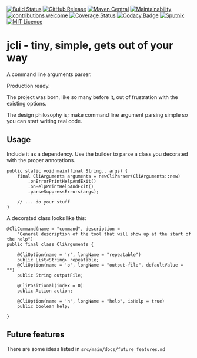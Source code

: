 
[![Build Status](https://travis-ci.org/codemonstur/jcli.svg?branch=master)](https://travis-ci.org/codemonstur/jcli)
[![GitHub Release](https://img.shields.io/github/release/codemonstur/jcli.svg)](https://github.com/codemonstur/jcli/releases) 
[![Maven Central](https://maven-badges.herokuapp.com/maven-central/com.github.codemonstur/jcli/badge.svg)](http://mvnrepository.com/artifact/com.github.codemonstur/jcli)
[![Maintainability](https://api.codeclimate.com/v1/badges/63924c44946973cb37f8/maintainability)](https://codeclimate.com/github/codemonstur/jcli/maintainability)
[![contributions welcome](https://img.shields.io/badge/contributions-welcome-brightgreen.svg?style=flat)](https://github.com/dwyl/esta/issues)
[![Coverage Status](https://coveralls.io/repos/github/codemonstur/jcli/badge.svg?branch=master)](https://coveralls.io/github/codemonstur/jcli?branch=master)
[![Codacy Badge](https://api.codacy.com/project/badge/Grade/813d8482256b4ed88e2ff1018d53f06e)](https://www.codacy.com/app/codemonstur/jcli)
[![Sputnik](https://sputnik.ci/conf/badge)](https://sputnik.ci/app#/builds/codemonstur/jcli)
[![MIT Licence](https://badges.frapsoft.com/os/mit/mit.svg?v=103)](https://opensource.org/licenses/mit-license.php)

# jcli - tiny, simple, gets out of your way

A command line arguments parser.

Production ready.

The project was born, like so many before it, out of frustration with the existing options.

The design philosophy is; make command line argument parsing simple so you can start writing real code. 

## Usage

Include it as a dependency.
Use the builder to parse a class you decorated with the proper annotations.

```
public static void main(final String.. args) {
    final CliArguments arguments = newCliParser(CliArguments::new)
        .onErrorPrintHelpAndExit()
        .onHelpPrintHelpAndExit()
        .parseSuppressErrors(args);

    // ... do your stuff
}
```

A decorated class looks like this:

```
@CliCommand(name = "command", description =
    "General description of the tool that will show up at the start of the help")
public final class CliArguments {

    @CliOption(name = 'r', longName = "repeatable")
    public List<String> repeatable;
    @CliOption(name = 'o', longName = "output-file", defaultValue = "")
    public String outputFile;

    @CliPositional(index = 0)
    public Action action;

    @CliOption(name = 'h', longName = "help", isHelp = true)
    public boolean help;

}
```

## Future features

There are some ideas listed in `src/main/docs/future_features.md`

